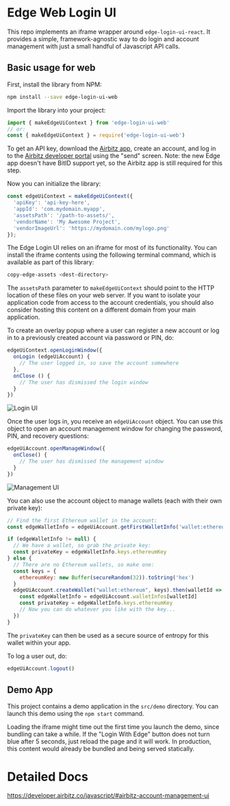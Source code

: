 # Edge Web Login UI

This repo implements an iframe wrapper around `edge-login-ui-react`. It provides a simple, framework-agnostic way to do login and account management with just a small handful of Javascript API calls.

## Basic usage for web

First, install the library from NPM:

```sh
npm install --save edge-login-ui-web
```

Import the library into your project:

```js
import { makeEdgeUiContext } from 'edge-login-ui-web'
// or:
const { makeEdgeUiContext } = require('edge-login-ui-web')
```

To get an API key, download the [Airbitz app](https://airbitz.co/app), create an account, and log in to the [Airbitz developer portal](https://developer.airbitz.co) using the "send" screen. Note: the new Edge app doesn't have BitID support yet, so the Airbitz app is still required for this step.

Now you can initialize the library:

```js
const edgeUiContext = makeEdgeUiContext({
  'apiKey': 'api-key-here',
  'appId': 'com.mydomain.myapp',
  'assetsPath': '/path-to-assets/',
  'vendorName': 'My Awesome Project',
  'vendorImageUrl': 'https://mydomain.com/mylogo.png'
});
```

The Edge Login UI relies on an iframe for most of its functionality. You can install the iframe contents using the following terminal command, which is available as part of this library:

```sh
copy-edge-assets <dest-directory>
```

The `assetsPath` parameter to `makeEdgeUiContext` should point to the HTTP location of these files on your web server. If you want to isolate your application code from access to the account credentials, you should also consider hosting this content on a different domain from your main application.

To create an overlay popup where a user can register a new account or log in to a previously created account via password or PIN, do:

```js
edgeUiContext.openLoginWindow({
  onLogin (edgeUiAccount) {
    // The user logged in, so save the account somewhere
  },
  onClose () {
    // The user has dismissed the login window
  }
})
```

![Login UI](https://airbitz.co/go/wp-content/uploads/2016/08/Screen-Shot-2016-08-26-at-12.50.04-PM.png)

Once the user logs in, you receive an `edgeUiAccount` object. You can use this object to open an account management window for changing the password, PIN, and recovery questions:

```js
edgeUiAccount.openManageWindow({
  onClose() {
    // The user has dismissed the management window
  }
})
```

![Management UI](https://airbitz.co/go/wp-content/uploads/2016/08/Screen-Shot-2016-08-26-at-12.50.26-PM.png)

You can also use the account object to manage wallets (each with their own private key):

```js
// Find the first Ethereum wallet in the account:
const edgeWalletInfo = edgeUiAccount.getFirstWalletInfo('wallet:ethereum')

if (edgeWalletInfo != null) {
  // We have a wallet, so grab the private key:
  const privateKey = edgeWalletInfo.keys.ethereumKey
} else {
  // There are no Ethereum wallets, so make one:
  const keys = {
    ethereumKey: new Buffer(secureRandom(32)).toString('hex')
  }
  edgeUiAccount.createWallet("wallet:ethereum", keys).then(walletId => {
    const edgeWalletInfo = edgeUiAccount.walletInfos[walletId]
    const privateKey = edgeWalletInfo.keys.ethereumKey
    // Now you can do whatever you like with the key...
  })
}
```

The `privateKey` can then be used as a secure source of entropy for this wallet within your app.

To log a user out, do:

```js
edgeUiAccount.logout()
```

## Demo App

This project contains a demo application in the `src/demo` directory. You can launch this demo using the `npm start` command.

Loading the iframe might time out the first time you launch the demo, since bundling can take a while. If the "Login With Edge" button does not turn blue after 5 seconds, just reload the page and it will work. In production, this content would already be bundled and being served statically.

# Detailed Docs

https://developer.airbitz.co/javascript/#airbitz-account-management-ui
